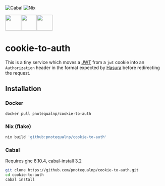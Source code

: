 ![Cabal](https://github.com/pnotequalnp/cookie-to-auth/workflows/Cabal/badge.svg)
![Nix](https://github.com/pnotequalnp/cookie-to-auth/workflows/Nix/badge.svg)

<div style="display: flex;">
  <img src="https://nixos.wiki/images/thumb/2/20/Home-nixos-logo.png/207px-Home-nixos-logo.png" height="50px"/>
  <img src="https://graphql-engine-cdn.hasura.io/img/hasura_logo_horizontal_white.svg" height="50px"/>
  <img src="http://jwt.io/img/logo-asset.svg" height="50px"/>
</div>

# cookie-to-auth
This is a tiny service which moves a [JWT](https://jwt.io/) from a `jwt`
cookie into an `Authorization` header in the format expected by
[Hasura](https://hasura.io/) before redirecting the request.

## Installation

### Docker
```bash
docker pull pnotequalnp/cookie-to-auth
```

### Nix (flake)
```bash
nix build 'github:pnotequalnp/cookie-to-auth'
```

### Cabal
Requires ghc 8.10.4, cabal-install 3.2
```bash
git clone https://github.com/pnotequalnp/cookie-to-auth.git
cd cookie-to-auth
cabal install
```
